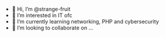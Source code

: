 - 👋 Hi, I’m @strange-fruit
- 👀 I’m interested in IT ofc
- 🌱 I’m currently learning networking, PHP and cybersecurity
- 💞️ I’m looking to collaborate on ...


<!---
got eyes strained
--->
